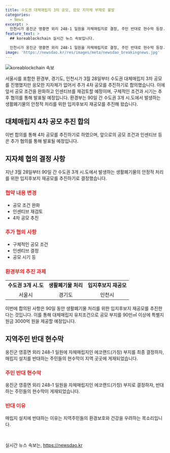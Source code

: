 ```yaml
---
title: 수도권 대체매립지 3차 공모, 응모 지자체 부재로 불발
categories:
  - News
excerpt: >
  인천시가 옹진군 영흥면 외리 248-1 일원을 자체매립지로 결정, 주민 반대로 현수막 등장. 수도권 대체매립지 3차 공모에 지자체 응모 없어, 환경부 등 4차 공모 추진합의. 공모 조건 완화하고 인센티브 재검토, 구체적 조건 및 시기는 추후 협의 발표 예정. 대체매립지 유치조건으로 공모 부지 90만㎡ 이상에 특별지원금 3000억 원. (150자)
feature_text: >
  ## koreablockchain 실시간 뉴스 속보입니다.

  인천시가 옹진군 영흥면 외리 248-1 일원을 자체매립지로 결정, 주민 반대로 현수막 등장. 수도권 대체매립지 3차 공모에 지자체 응모 없어, 환경부 등 4차 공모 추진합의. 공모 조건 완화하고 인센티브 재검토, 구체적 조건 및 시기는 추후 협의 발표 예정. 대체매립지 유치조건으로 공모 부지 90만㎡ 이상에 특별지원금 3000억 원. (150자)
image: 'https://newsdao.kr/res/images/meta/newsdao_breakingnews.jpg'
---
```


<p><img src="https://newsdao.kr/res/images/meta/newsdao_breakingnews.jpg" alt="koreablockchain 속보" /></p>

<p data-ke-size="size16">서울시를 포함한 환경부, 경기도, 인천시가 3월 28일부터 수도권 대체매립지 3차 공모를 진행했지만 응모한 지자체가 없어서 추가 4차 공모를 추진하기로 합의했습니다. 이에 앞서 공모 조건을 완화하고 인센티브를 재검토할 예정이며, 구체적인 조건과 시기는 추후 협의를 통해 발표될 예정입니다. 환경부는 90일 간 수도권 3개 시․도에서 발생하는 생활폐기물의 안정적 처리를 위한 입지후보지 재공모를 추진해 왔습니다.</p>

<h2 data-ke-size="size26">대체매립지 4차 공모 추진 합의</h2>

<p data-ke-size="size16">이번 합의를 통해 4차 공모를 추진하기로 하였으며, 앞으로의 공모 조건과 인센티브 등은 추가 협의를 통해 발표될 예정입니다.</p>

<h2 data-ke-size="size26">지자체 협의 결정 사항</h2>

<p data-ke-size="size16">지난 3월 28일부터 90일 간 수도권 3개 시․도에서 발생하는 생활폐기물의 안정적 처리를 위한 입지후보지 재공모를 추진하기로 결정했습니다.</p>

<h3 data-ke-size="size24"><b><span style="color: #ee2323;">협약 내용 변경</span></b></h3>

<ul>
    <li>공모 조건 완화</li>
    <li>인센티브 재검토</li>
    <li>4차 공모 추진</li>
</ul>

<h3 data-ke-size="size24"><b><span style="color: #ee2323;">추가 협의 사항</span></b></h3>

<ul>
    <li>구체적인 공모 조건</li>
    <li>인센티브 결정</li>
    <li>공모 시기 등</li>
</ul>

<h3 data-ke-size="size24"><b><span style="color: #ee2323;">환경부의 추진 과제</span></b></h3>

<table>
    <tbody>
        <tr>
            <td style="text-align: center; height: 17px;"><b>수도권 3개 시․도</b></td>
            <td style="text-align: center; height: 17px;"><b>생활폐기물 처리</b></td>
            <td style="text-align: center; height: 17px;"><b>입지후보지 재공모</b></td>
        </tr>
        <tr>
            <td style="text-align: center;">서울시</td>
            <td style="text-align: center;">경기도</td>
            <td style="text-align: center;">인천시</td>
        </tr>
    </tbody>
</table>

<p data-ke-size="size16">이번에 합의된 사항은 90일 동안 생활폐기물 처리를 위한 입지후보지 재공모를 추진한다는 것입니다. 이를 통해 대체매립지 유치조건으로 공모 부지를 90만㎡ 이상에 특별지원금 3000억 원을 제공할 예정입니다.</p>

<h2 data-ke-size="size26">지역주민 반대 현수막</h2>

<p data-ke-size="size16">옹진군 영흥면 외리 248-1 일원에 자체매립지인 에코랜드(가칭) 부지를 최종 결정하자, 매립지 설치를 반대하는 주민들의 현수막이 지역 곳곳에 게재되었습니다.</p>

<h3 data-ke-size="size24"><b><span style="color: #ee2323;">주민 반대 현수막</span></b></h3>

<p data-ke-size="size16">옹진군 영흥면 외리 248-1 일원을 자체매립지인 에코랜드(가칭) 부지로 결정하자, 반대하는 주민들의 현수막이 게재되었습니다.</p>

<h3 data-ke-size="size24"><b><span style="color: #ee2323;">반대 이유</span></b></h3>

<p data-ke-size="size16">매립지 설치에 반대하는 이유는 지역주민들의 환경보호와 건강을 우려하는 목소리입니다.</p>

<p data-ke-size="size16">&nbsp;</p>
실시간 뉴스 속보는, <a href="https://newsdao.kr" rel="dofollow">https://newsdao.kr</a>


